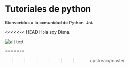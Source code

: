 Tutoriales de python 
======================

Bienvenidos a la comunidad de Python-Uni.

<<<<<<< HEAD
Hola soy Diana.

![alt text](http://www.reactionface.info/sites/default/files/images/1287666826226.png "Jojolete")

=======
>>>>>>> upstream/master
